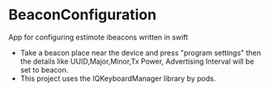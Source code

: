 # BeaconConfiguration
App for configuring estimote ibeacons written in swift

- Take a beacon place near the device and press "program settings" then the details like UUID,Major,Minor,Tx Power, Advertising Interval will be set to beacon.
- This project uses the IQKeyboardManager library by pods.

